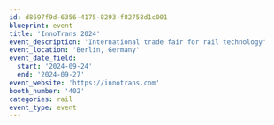 ```yaml
---
id: d8697f9d-6356-4175-8293-f82758d1c001
blueprint: event
title: 'InnoTrans 2024'
event_description: 'International trade fair for rail technology'
event_location: 'Berlin, Germany'
event_date_field:
  start: '2024-09-24'
  end: '2024-09-27'
event_website: 'https://innotrans.com'
booth_number: '402'
categories: rail
event_type: event
---
```

